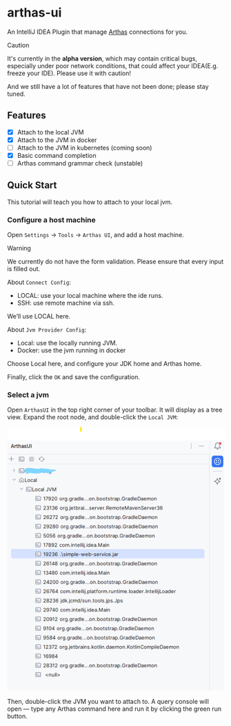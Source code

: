 # arthas-ui

An IntelliJ IDEA Plugin that manage [Arthas](https://arthas.aliyun.com/) connections for you.

> [!CAUTION]
> It's currently in the **alpha version**, which may contain critical bugs, especially under poor network conditions,
> that could affect your IDEA(E.g. freeze your IDE). Please use it with caution!
>
> And we still have a lot of features that have not been done; please stay tuned.

## Features

- [x] Attach to the local JVM
- [x] Attach to the JVM in docker 
- [ ] Attach to the JVM in kubernetes (coming soon)
- [x] Basic command completion
- [ ] Arthas command grammar check (unstable)

## Quick Start

This tutorial will teach you how to attach to your local jvm.

### Configure a host machine
Open `Settings` -> `Tools` -> `Arthas UI`, and add a host machine.

> [!WARNING] 
> We currently do not have the form validation. Please ensure that every input is filled out.

About `Connect Config`:

- LOCAL: use your local machine where the ide runs.
- SSH: use remote machine via ssh.

We’ll use LOCAL here.

About `Jvm Provider Config`:

- Local: use the locally running JVM.
- Docker: use the jvm running in docker

Choose Local here, and configure your JDK home and Arthas home.

Finally, click the `OK` and save the configuration.

### Select a jvm

Open `ArthasUI` in the top right corner of your toolbar. It will display as a tree view.
Expand the root node, and double-click the `Local JVM`:

![toolwindow](/image/toolwindow.png)

Then, double-click the JVM you want to attach to. A query console will open — type any Arthas command here and run it
by clicking the green run button.